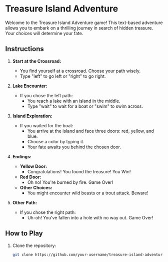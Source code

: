 # Treasure Island Adventure

Welcome to the Treasure Island Adventure game! This text-based adventure allows you to embark on a thrilling journey in search of hidden treasure. Your choices will determine your fate.

## Instructions

1. **Start at the Crossroad:**
   - You find yourself at a crossroad. Choose your path wisely.
   - Type "left" to go left or "right" to go right.

2. **Lake Encounter:**
   - If you chose the left path:
     - You reach a lake with an island in the middle.
     - Type "wait" to wait for a boat or "swim" to swim across.

3. **Island Exploration:**
   - If you waited for the boat:
     - You arrive at the island and face three doors: red, yellow, and blue.
     - Choose a color by typing it.
     - Your fate awaits you behind the chosen door.

4. **Endings:**
   - **Yellow Door:**
     - Congratulations! You found the treasure! You Win!
   - **Red Door:**
     - Oh no! You're burned by fire. Game Over!
   - **Other Choices:**
     - You might encounter wild beasts or a trout attack. Beware!

5. **Other Path:**
   - If you chose the right path:
     - Uh-oh! You've fallen into a hole with no way out. Game Over!

## How to Play

1. Clone the repository:

   ```bash
   git clone https://github.com/your-username/treasure-island-adventure.git
